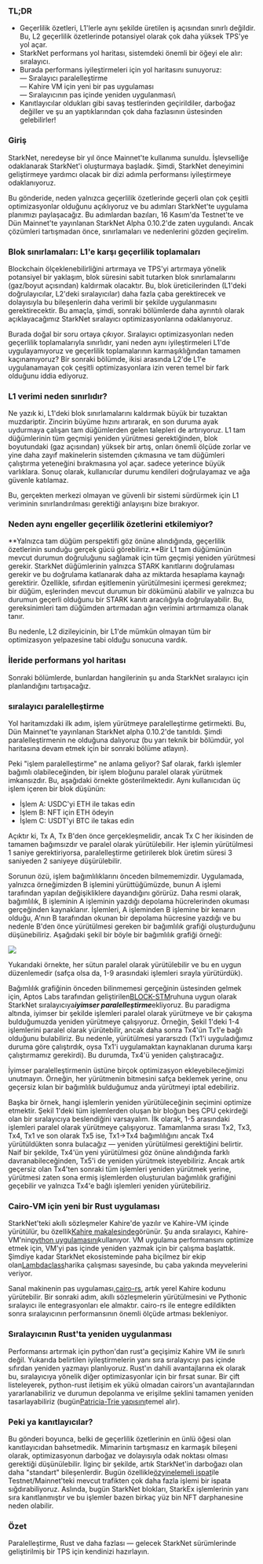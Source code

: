 ### TL;DR

* Geçerlilik özetleri, L1'lerle aynı şekilde üretilen iş açısından sınırlı değildir. Bu, L2 geçerlilik özetlerinde potansiyel olarak çok daha yüksek TPS'ye yol açar.
* StarkNet performans yol haritası, sistemdeki önemli bir öğeyi ele alır: sıralayıcı.
* Burada performans iyileştirmeleri için yol haritasını sunuyoruz:\
  — Sıralayıcı paralelleştirme\
  — Kahire VM için yeni bir pas uygulaması\
  — Sıralayıcının pas içinde yeniden uygulanması\
* Kanıtlayıcılar oldukları gibi savaş testlerinden geçirildiler, darboğaz değiller ve şu an yaptıklarından çok daha fazlasının üstesinden gelebilirler!

### Giriş

StarkNet, neredeyse bir yıl önce Mainnet'te kullanıma sunuldu. İşlevselliğe odaklanarak StarkNet'i oluşturmaya başladık. Şimdi, StarkNet deneyimini geliştirmeye yardımcı olacak bir dizi adımla performansı iyileştirmeye odaklanıyoruz.

Bu gönderide, neden yalnızca geçerlilik özetlerinde geçerli olan çok çeşitli optimizasyonlar olduğunu açıklıyoruz ve bu adımları StarkNet'te uygulama planımızı paylaşacağız. Bu adımlardan bazıları, 16 Kasım'da Testnet'te ve Dün Mainnet'te yayınlanan StarkNet Alpha 0.10.2'de zaten uygulandı. Ancak çözümleri tartışmadan önce, sınırlamaları ve nedenlerini gözden geçirelim.

### Blok sınırlamaları: L1'e karşı geçerlilik toplamaları

Blockchain ölçeklenebilirliğini artırmaya ve TPS'yi artırmaya yönelik potansiyel bir yaklaşım, blok süresini sabit tutarken blok sınırlamalarını (gaz/boyut açısından) kaldırmak olacaktır. Bu, blok üreticilerinden (L1'deki doğrulayıcılar, L2'deki sıralayıcılar) daha fazla çaba gerektirecek ve dolayısıyla bu bileşenlerin daha verimli bir şekilde uygulanmasını gerektirecektir. Bu amaçla, şimdi, sonraki bölümlerde daha ayrıntılı olarak açıklayacağımız StarkNet sıralayıcı optimizasyonlarına odaklanıyoruz.

Burada doğal bir soru ortaya çıkıyor. Sıralayıcı optimizasyonları neden geçerlilik toplamalarıyla sınırlıdır, yani neden aynı iyileştirmeleri L1'de uygulayamıyoruz ve geçerlilik toplamalarının karmaşıklığından tamamen kaçınamıyoruz? Bir sonraki bölümde, ikisi arasında L2'de L1'e uygulanamayan çok çeşitli optimizasyonlara izin veren temel bir fark olduğunu iddia ediyoruz.

### L1 verimi neden sınırlıdır?

Ne yazık ki, L1'deki blok sınırlamalarını kaldırmak büyük bir tuzaktan muzdariptir. Zincirin büyüme hızını artırarak, en son duruma ayak uydurmaya çalışan tam düğümlerden gelen talepleri de artırıyoruz. L1 tam düğümlerinin tüm geçmişi yeniden yürütmesi gerektiğinden, blok boyutundaki (gaz açısından) yüksek bir artış, onları önemli ölçüde zorlar ve yine daha zayıf makinelerin sistemden çıkmasına ve tam düğümleri çalıştırma yeteneğini bırakmasına yol açar. sadece yeterince büyük varlıklara. Sonuç olarak, kullanıcılar durumu kendileri doğrulayamaz ve ağa güvenle katılamaz.

Bu, gerçekten merkezi olmayan ve güvenli bir sistemi sürdürmek için L1 veriminin sınırlandırılması gerektiği anlayışını bize bırakıyor.

### Neden aynı engeller geçerlilik özetlerini etkilemiyor?

**Yalnızca tam düğüm perspektifi göz önüne alındığında, geçerlilik özetlerinin sunduğu gerçek gücü görebiliriz.**Bir L1 tam düğümünün mevcut durumun doğruluğunu sağlamak için tüm geçmişi yeniden yürütmesi gerekir. StarkNet düğümlerinin yalnızca STARK kanıtlarını doğrulaması gerekir ve bu doğrulama katlanarak daha az miktarda hesaplama kaynağı gerektirir. Özellikle, sıfırdan eşitlemenin yürütülmesini içermesi gerekmez; bir düğüm, eşlerinden mevcut durumun bir dökümünü alabilir ve yalnızca bu durumun geçerli olduğunu bir STARK kanıtı aracılığıyla doğrulayabilir. Bu, gereksinimleri tam düğümden artırmadan ağın verimini artırmamıza olanak tanır.

Bu nedenle, L2 dizileyicinin, bir L1'de mümkün olmayan tüm bir optimizasyon yelpazesine tabi olduğu sonucuna vardık.

### İleride performans yol haritası

Sonraki bölümlerde, bunlardan hangilerinin şu anda StarkNet sıralayıcı için planlandığını tartışacağız.

### sıralayıcı paralelleştirme

Yol haritamızdaki ilk adım, işlem yürütmeye paralelleştirme getirmekti. Bu, Dün Mainnet'te yayınlanan StarkNet alpha 0.10.2'de tanıtıldı. Şimdi paralelleştirmenin ne olduğuna dalıyoruz (bu yarı teknik bir bölümdür, yol haritasına devam etmek için bir sonraki bölüme atlayın).

Peki "işlem paralelleştirme" ne anlama geliyor? Saf olarak, farklı işlemler bağımlı olabileceğinden, bir işlem bloğunu paralel olarak yürütmek imkansızdır. Bu, aşağıdaki örnekte gösterilmektedir. Aynı kullanıcıdan üç işlem içeren bir blok düşünün:

* İşlem A: USDC'yi ETH ile takas edin
* İşlem B: NFT için ETH ödeyin
* İşlem C: USDT'yi BTC ile takas edin

Açıktır ki, Tx A, Tx B'den önce gerçekleşmelidir, ancak Tx C her ikisinden de tamamen bağımsızdır ve paralel olarak yürütülebilir. Her işlemin yürütülmesi 1 saniye gerektiriyorsa, paralelleştirme getirilerek blok üretim süresi 3 saniyeden 2 saniyeye düşürülebilir.

Sorunun özü, işlem bağımlılıklarını önceden bilmememizdir. Uygulamada, yalnızca örneğimizden B işlemini yürüttüğümüzde, bunun A işlemi tarafından yapılan değişikliklere dayandığını görürüz. Daha resmi olarak, bağımlılık, B işleminin A işleminin yazdığı depolama hücrelerinden okuması gerçeğinden kaynaklanır. İşlemleri, A işleminden B işlemine bir kenarın olduğu, A'nın B tarafından okunan bir depolama hücresine yazdığı ve bu nedenle B'den önce yürütülmesi gereken bir bağımlılık grafiği oluşturduğunu düşünebiliriz. Aşağıdaki şekil bir böyle bir bağımlılık grafiği örneği:

![](https://miro.medium.com/max/641/0*I-qGgxdJJmqmgZWM)

Yukarıdaki örnekte, her sütun paralel olarak yürütülebilir ve bu en uygun düzenlemedir (safça olsa da, 1-9 arasındaki işlemleri sırayla yürütürdük).

Bağımlılık grafiğinin önceden bilinmemesi gerçeğinin üstesinden gelmek için, Aptos Labs tarafından geliştirilen[BLOCK-STM](https://malkhi.com/posts/2022/04/block-stm/)ruhuna uygun olarak StarkNet sıralayıcıya***iyimser paralelleştirme***ekliyoruz. Bu paradigma altında, iyimser bir şekilde işlemleri paralel olarak yürütmeye ve bir çakışma bulduğumuzda yeniden yürütmeye çalışıyoruz. Örneğin, Şekil 1'deki 1-4 işlemlerini paralel olarak yürütebilir, ancak daha sonra Tx4'ün Tx1'e bağlı olduğunu bulabiliriz. Bu nedenle, yürütülmesi yararsızdı (Tx1'i uyguladığımız duruma göre çalıştırdık, oysa Tx1'i uygulamaktan kaynaklanan duruma karşı çalıştırmamız gerekirdi). Bu durumda, Tx4'ü yeniden çalıştıracağız.

İyimser paralelleştirmenin üstüne birçok optimizasyon ekleyebileceğimizi unutmayın. Örneğin, her yürütmenin bitmesini safça beklemek yerine, onu geçersiz kılan bir bağımlılık bulduğumuz anda yürütmeyi iptal edebiliriz.

Başka bir örnek, hangi işlemlerin yeniden yürütüleceğinin seçimini optimize etmektir. Şekil 1'deki tüm işlemlerden oluşan bir bloğun beş CPU çekirdeği olan bir sıralayıcıya beslendiğini varsayalım. İlk olarak, 1-5 arasındaki işlemleri paralel olarak yürütmeye çalışıyoruz. Tamamlanma sırası Tx2, Tx3, Tx4, Tx1 ve son olarak Tx5 ise, Tx1→Tx4 bağımlılığını ancak Tx4 yürütüldükten sonra bulacağız — yeniden yürütülmesi gerektiğini belirtir. Naif bir şekilde, Tx4'ün yeni yürütülmesi göz önüne alındığında farklı davranabileceğinden, Tx5'i de yeniden yürütmek isteyebiliriz. Ancak artık geçersiz olan Tx4'ten sonraki tüm işlemleri yeniden yürütmek yerine, yürütmesi zaten sona ermiş işlemlerden oluşturulan bağımlılık grafiğini geçebilir ve yalnızca Tx4'e bağlı işlemleri yeniden yürütebiliriz.

### Cairo-VM için yeni bir Rust uygulaması

StarkNet'teki akıllı sözleşmeler Kahire'de yazılır ve Kahire-VM içinde yürütülür, bu özellik[Kahire makalesinde](https://eprint.iacr.org/2021/1063.pdf)görünür. Şu anda sıralayıcı, Kahire-VM'nin[python uygulamasını](https://github.com/starkware-libs/cairo-lang/tree/master/src/starkware/cairo/lang/vm)kullanıyor. VM uygulama performansını optimize etmek için, VM'yi pas içinde yeniden yazmak için bir çalışma başlattık. Şimdiye kadar StarkNet ekosisteminde paha biçilmez bir ekip olan[Lambdaclass](https://lambdaclass.com/)harika çalışması sayesinde, bu çaba yakında meyvelerini veriyor.

Sanal makinenin pas uygulaması,[cairo-rs](https://github.com/lambdaclass/cairo-rs), artık yerel Kahire kodunu yürütebilir. Bir sonraki adım, akıllı sözleşmelerin yürütülmesini ve Pythonic sıralayıcı ile entegrasyonları ele almaktır. cairo-rs ile entegre edildikten sonra sıralayıcının performansının önemli ölçüde artması bekleniyor.

### Sıralayıcının Rust'ta yeniden uygulanması

Performansı artırmak için python'dan rust'a geçişimiz Kahire VM ile sınırlı değil. Yukarıda belirtilen iyileştirmelerin yanı sıra sıralayıcıyı pas içinde sıfırdan yeniden yazmayı planlıyoruz. Rust'ın dahili avantajlarına ek olarak bu, sıralayıcıya yönelik diğer optimizasyonlar için bir fırsat sunar. Bir çift listeleyerek, python-rust iletişim ek yükü olmadan cairors'un avantajlarından yararlanabiliriz ve durumun depolanma ve erişilme şeklini tamamen yeniden tasarlayabiliriz (bugün[Patricia-Trie yapısını](https://docs.starknet.io/documentation/develop/State/starknet-state/#state_commitment)temel alır).

### Peki ya kanıtlayıcılar?

Bu gönderi boyunca, belki de geçerlilik özetlerinin en ünlü öğesi olan kanıtlayıcıdan bahsetmedik. Mimarinin tartışmasız en karmaşık bileşeni olarak, optimizasyonun darboğaz ve dolayısıyla odak noktası olması gerektiği düşünülebilir. İlginç bir şekilde, artık StarkNet'in darboğazı olan daha "standart" bileşenlerdir. Bugün özellikle[özyinelemeli ispat](https://medium.com/starkware/recursive-starks-78f8dd401025)ile Testnet/Mainnet'teki mevcut trafikten çok daha fazla işlemi bir ispata sığdırabiliyoruz. Aslında, bugün StarkNet blokları, StarkEx işlemlerinin yanı sıra kanıtlanmıştır ve bu işlemler bazen birkaç yüz bin NFT darphanesine neden olabilir.

### Özet

Paralelleştirme, Rust ve daha fazlası — gelecek StarkNet sürümlerinde geliştirilmiş bir TPS için kendinizi hazırlayın.